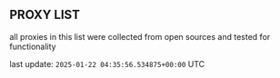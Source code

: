 ## PROXY LIST

all proxies in this list were collected from open sources and tested for functionality

last update: `2025-01-22 04:35:56.534875+00:00` UTC